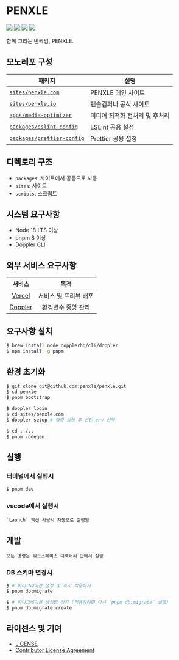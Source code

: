 # PENXLE

![](https://vercelbadge.vercel.app/api/penxle/penxle)
![](https://img.shields.io/github/actions/workflow/status/penxle/penxle/ci.yml)
![](https://img.shields.io/github/license/penxle/penxle)
![](https://img.shields.io/github/languages/code-size/penxle/penxle)

함께 그리는 반짝임, PENXLE.

## 모노레포 구성

| 패키지                                                 | 설명                           |
| ------------------------------------------------------ | ------------------------------ |
| [`sites/penxle.com`](sites/penxle.com)                 | PENXLE 메인 사이트             |
| [`sites/penxle.io`](sites/penxle.io)                   | 펜슬컴퍼니 공식 사이트         |
| [`apps/media-optimizer`](apps/media-optimizer)         | 미디어 최적화 전처리 및 후처리 |
| [`packages/eslint-config`](packages/eslint-config)     | ESLint 공용 설정               |
| [`packages/prettier-config`](packages/prettier-config) | Prettier 공용 설정             |

## 디렉토리 구조

- `packages`: 사이트에서 공통으로 사용
- `sites`: 사이트
- `scripts`: 스크립트

## 시스템 요구사항

- Node 18 LTS 이상
- pnpm 8 이상
- Doppler CLI

## 외부 서비스 요구사항

|             서비스             |         목적          |
| :----------------------------: | :-------------------: |
|  [Vercel](https://vercel.com)  | 서비스 및 프리뷰 배포 |
| [Doppler](https://doppler.com) |  환경변수 중앙 관리   |

## 요구사항 설치

```bash
$ brew install node dopplerhq/cli/doppler
$ npm install -g pnpm
```

## 환경 초기화

```bash
$ git clone git@github.com:penxle/penxle.git
$ cd penxle
$ pnpm bootstrap

$ doppler login
$ cd sites/penxle.com
$ doppler setup # 명령 실행 후 본인 env 선택

$ cd ../..
$ pnpm codegen
```

## 실행

### 터미널에서 실행시

```bash
$ pnpm dev
```

### vscode에서 실행시

```
`Launch` 액션 사용시 자동으로 실행됨
```

## 개발

`모든 명령은 워크스페이스 디렉터리 안에서 실행`

### DB 스키마 변경시

```bash
$ # 마이그레이션 생성 및 즉시 적용하기
$ pnpm db:migrate

$ # 마이그레이션 생성만 하기 (적용하려면 다시 `pnpm db:migrate` 실행)
$ pnpm db:migrate:create
```

## 라이센스 및 기여

- [LICENSE](LICENSE)
- [Contributor License Agreement](CLA)
